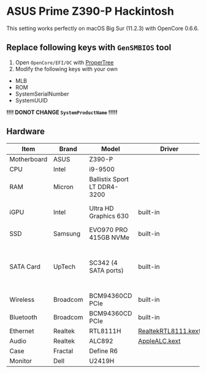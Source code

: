 # ASUS Prime Z390-P Hackintosh
This setting works perfectly on macOS Big Sur (11.2.3) with OpenCore 0.6.6.

## Replace following keys with `GenSMBIOS` tool
1. Open `OpenCore/EFI/OC` with [ProperTree](https://github.com/corpnewt/ProperTree)
2. Modify the following keys with your own
  * MLB
  * ROM
  * SystemSerialNumber
  * SystemUUID

**!!!! DONOT CHANGE `SystemProductName` !!!!!**

## Hardware
| Item | Brand | Model | Driver | Comment |
|-----|-----|-----|-----|-----|
| Motherboard | ASUS | Z390-P | | |
| CPU | Intel | i9-9500 | | |
| RAM | Micron | Ballistix Sport LT DDR4-3200 | | 16GB x 2 |
| iGPU | Intel | Ultra HD Graphics 630 | built-in | use DP port to output|
| SSD | Samsung | EVO970 PRO 415GB NVMe | built-in | |
| SATA Card | UpTech | SC342 (4 SATA ports) | built-in | Marvell 88SE9230 Chip. Inserted on PCI-e 2x slot|
| Wireless | Broadcom | BCM94360CD PCIe | built-in | FV-T919 |
| Bluetooth | Broadcom | BCM94360CD PCIe | built-in | FV-T919 |
| Ethernet | Realtek | RTL8111H | [RealtekRTL8111.kext](https://github.com/Mieze/RTL8111_driver_for_OS_X/releases) | |
| Audio | Realtek | ALC892 | [AppleALC.kext](https://github.com/acidanthera/AppleALC) | |
| Case | Fractal | Define R6 | | |
| Monitor | Dell | U2419H | | DP+HDMI|
